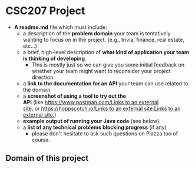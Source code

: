 # CSC207 Project
- **A readme.md** file which must include:
    - a description of the **problem domain** your team is tentatively wanting to focus on in the project. (e.g., trivia, finance, real estate, etc…)
    - a brief, high-level description of **what kind of application your team is thinking of developing**.
        - This is mostly just so we can give you some initial feedback on whether your team might want to reconsider your project direction.
    - a **link to the documentation for an API** your team can use related to the domain.
    - a **screenshot of using a tool to try out the API** (like [https://www.postman.com/Links to an external site.](https://www.postman.com/) or [https://hoppscotch.io/Links to an external site.Links to an external site.](https://hoppscotch.io/))
    - **example output of running your Java code** (see below).
    - a **list of any technical problems blocking progress** (if any)
        - please don't hesitate to ask such questions on Piazza too of course.

## Domain of this project
